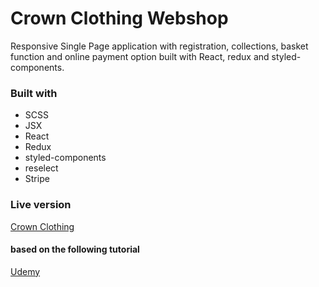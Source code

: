 # Crown Clothing Webshop

Responsive Single Page application with registration, collections, basket function and online payment option built with React, redux and styled-components.

### Built with
 - SCSS
 - JSX
 - React
 - Redux
 - styled-components
 - reselect
 - Stripe

### Live version
[Crown Clothing](https://crown.sipoarmark.com)
#### based on the following tutorial
[Udemy](https://www.udemy.com/course/complete-react-developer-zero-to-mastery/)
